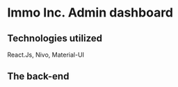 # Immo Inc. Admin dashboard

## Technologies utilized

React.Js, Nivo, Material-UI

## The back-end
